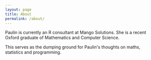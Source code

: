```yaml
---
layout: page
title: About
permalink: /about/
---
```


  Paulin is currently an R consultant at Mango Solutions. She is a recent Oxford graduate of Mathematics and Computer Science.
  
  This serves as the dumping ground for Paulin's thoughts on maths, statistics and programming.
